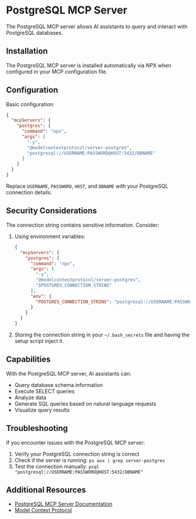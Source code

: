 # PostgreSQL MCP Server

The PostgreSQL MCP server allows AI assistants to query and interact with PostgreSQL databases.

## Installation

The PostgreSQL MCP server is installed automatically via NPX when configured in your MCP configuration file.

## Configuration

Basic configuration:

```json
{
  "mcpServers": {
    "postgres": {
      "command": "npx",
      "args": [
        "-y",
        "@modelcontextprotocol/server-postgres",
        "postgresql://USERNAME:PASSWORD@HOST:5432/DBNAME"
      ]
    }
  }
}
```

Replace `USERNAME`, `PASSWORD`, `HOST`, and `DBNAME` with your PostgreSQL connection details.

## Security Considerations

The connection string contains sensitive information. Consider:

1. Using environment variables:
   ```json
   {
     "mcpServers": {
       "postgres": {
         "command": "npx",
         "args": [
           "-y",
           "@modelcontextprotocol/server-postgres",
           "$POSTGRES_CONNECTION_STRING"
         ],
         "env": {
           "POSTGRES_CONNECTION_STRING": "postgresql://USERNAME:PASSWORD@HOST:5432/DBNAME"
         }
       }
     }
   }
   ```

2. Storing the connection string in your `~/.bash_secrets` file and having the setup script inject it.

## Capabilities

With the PostgreSQL MCP server, AI assistants can:

- Query database schema information
- Execute SELECT queries
- Analyze data
- Generate SQL queries based on natural language requests
- Visualize query results

## Troubleshooting

If you encounter issues with the PostgreSQL MCP server:

1. Verify your PostgreSQL connection string is correct
2. Check if the server is running: `ps aux | grep server-postgres`
3. Test the connection manually: `psql "postgresql://USERNAME:PASSWORD@HOST:5432/DBNAME"`

## Additional Resources

- [PostgreSQL MCP Server Documentation](https://github.com/modelcontextprotocol/server-postgres)
- [Model Context Protocol](https://modelcontextprotocol.github.io/)
